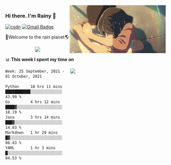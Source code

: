 <img  align='right' height="150" src="https://github.com/LikeRainDay/LikeRainDay/blob/master/pic/img_rain_1.gif?raw=true">



### Hi there. I'm Rainy :lemon:

[![csdn](https://img.shields.io/badge/-csdn-c14438?style=flat-square&logo=c&logoColor=white)](https://blog.csdn.net/qq_15807167)
[![Gmail Badge](https://img.shields.io/badge/-gmail-c14438?style=flat-square&logo=Gmail&logoColor=white&link=mailto:houshuai0816@gmail.com)](mailto:houshuai0816@gmail.com)

🚀Welcome to the rain planet🌎

<center>
<img align='center'  src="https://source.unsplash.com/random/1200x600">
</center>

📊 **This week I spent my time on**

<img align='right'   width="300" src="https://github-readme-stats.vercel.app/api?username=LikeRainDay&show_icons=true&title_color=fff&icon_color=79ff97&text_color=9f9f9f&bg_color=151515">

<!--START_SECTION:waka-->
```text
Week: 25 September, 2021 - 01 October, 2021

Python     10 hrs 11 mins  ███████████░░░░░░░░░░░░░░   43.99 % 
Go         4 hrs 12 mins   ████▓░░░░░░░░░░░░░░░░░░░░   18.19 % 
Java       3 hrs 14 mins   ███▓░░░░░░░░░░░░░░░░░░░░░   14.03 % 
Markdown   1 hr 29 mins    █▓░░░░░░░░░░░░░░░░░░░░░░░   06.43 % 
YAML       1 hr 3 mins     █░░░░░░░░░░░░░░░░░░░░░░░░   04.53 % 
```
<!--END_SECTION:waka-->
